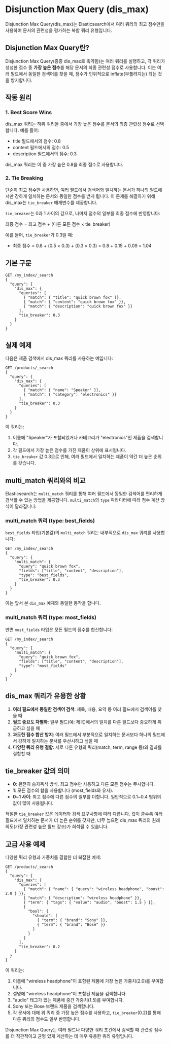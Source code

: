 # Disjunction Max Query (dis_max)

Disjunction Max Query(dis_max)는 Elasticsearch에서 여러 쿼리의 최고 점수만을 사용하여 문서의 관련성을 평가하는 복합 쿼리 유형입니다.

## Disjunction Max Query란?

Disjunction Max Query(종종 dis_max로 축약됨)는 여러 쿼리를 실행하고, 각 쿼리가 생성한 점수 중 **가장 높은 점수**를 해당 문서의 최종 관련성 점수로 사용합니다. 이는 여러 필드에서 동일한 검색어를 찾을 때, 점수가 인위적으로 inflate(부풀려지는) 되는 것을 방지합니다.

## 작동 원리

### 1. Best Score Wins

dis_max 쿼리는 하위 쿼리들 중에서 가장 높은 점수를 문서의 최종 관련성 점수로 선택합니다. 예를 들어:

- title 필드에서의 점수: 0.8
- content 필드에서의 점수: 0.5
- description 필드에서의 점수: 0.3

dis_max 쿼리는 이 중 가장 높은 0.8을 최종 점수로 사용합니다.

### 2. Tie Breaking

단순히 최고 점수만 사용하면, 여러 필드에서 검색어와 일치하는 문서가 하나의 필드에서만 강하게 일치하는 문서와 동일한 점수를 받게 됩니다. 이 문제를 해결하기 위해 dis_max는 `tie_breaker` 매개변수를 제공합니다.

`tie_breaker`는 0과 1 사이의 값으로, 나머지 점수의 일부를 최종 점수에 반영합니다:

최종 점수 = 최고 점수 + (다른 모든 점수 × tie_breaker)

예를 들어, `tie_breaker`가 0.3일 때:
- 최종 점수 = 0.8 + (0.5 × 0.3) + (0.3 × 0.3) = 0.8 + 0.15 + 0.09 = 1.04

## 기본 구문

```
GET /my_index/_search
{
  "query": {
    "dis_max": {
      "queries": [
        { "match": { "title": "quick brown fox" }},
        { "match": { "content": "quick brown fox" }},
        { "match": { "description": "quick brown fox" }}
      ],
      "tie_breaker": 0.3
    }
  }
}
```

## 실제 예제

다음은 제품 검색에서 dis_max 쿼리를 사용하는 예입니다:

```
GET /products/_search
{
  "query": {
    "dis_max": {
      "queries": [
        { "match": { "name": "Speaker" }},
        { "match": { "category": "electronics" }}
      ],
      "tie_breaker": 0.3
    }
  }
}
```

이 쿼리는:
1. 이름에 "Speaker"가 포함되었거나 카테고리가 "electronics"인 제품을 검색합니다.
2. 각 필드에서 가장 높은 점수를 가진 제품이 상위에 표시됩니다.
3. `tie_breaker` 값 0.3으로 인해, 여러 필드에서 일치하는 제품이 약간 더 높은 순위를 갖습니다.

## multi_match 쿼리와의 비교

Elasticsearch는 `multi_match` 쿼리를 통해 여러 필드에서 동일한 검색어를 편리하게 검색할 수 있는 방법을 제공합니다. `multi_match`의 `type` 파라미터에 따라 점수 계산 방식이 달라집니다:

### multi_match 쿼리 (type: best_fields)

`best_fields` 타입(기본값)의 `multi_match` 쿼리는 내부적으로 `dis_max` 쿼리를 사용합니다:

```
GET /my_index/_search
{
  "query": {
    "multi_match": {
      "query": "quick brown fox",
      "fields": ["title", "content", "description"],
      "type": "best_fields",
      "tie_breaker": 0.3
    }
  }
}
```

이는 앞서 본 `dis_max` 예제와 동일한 동작을 합니다.

### multi_match 쿼리 (type: most_fields)

반면 `most_fields` 타입은 모든 필드의 점수를 합산합니다:

```
GET /my_index/_search
{
  "query": {
    "multi_match": {
      "query": "quick brown fox",
      "fields": ["title", "content", "description"],
      "type": "most_fields"
    }
  }
}
```

## dis_max 쿼리가 유용한 상황

1. **여러 필드에서 동일한 검색어 검색**: 제목, 내용, 요약 등 여러 필드에서 검색어를 찾을 때
2. **필드 중요도 차별화**: 일부 필드(예: 제목)에서의 일치를 다른 필드보다 중요하게 취급하고 싶을 때
3. **과도한 점수 합산 방지**: 여러 필드에서 부분적으로 일치하는 문서보다 하나의 필드에서 강하게 일치하는 문서를 우선시하고 싶을 때
4. **다양한 쿼리 유형 결합**: 서로 다른 유형의 쿼리(match, term, range 등)의 결과를 결합할 때

## tie_breaker 값의 의미

- **0**: 완전히 승자독식 방식. 최고 점수만 사용하고 다른 모든 점수는 무시합니다.
- **1**: 모든 점수의 합을 사용합니다 (most_fields와 유사).
- **0~1 사이**: 최고 점수에 다른 점수의 일부를 더합니다. 일반적으로 0.1~0.4 범위의 값이 많이 사용됩니다.

적절한 `tie_breaker` 값은 데이터와 검색 요구사항에 따라 다릅니다. 값이 클수록 여러 필드에서 일치하는 문서가 더 높은 순위를 갖지만, 너무 높으면 dis_max 쿼리의 원래 의도(가장 관련성 높은 필드 강조)가 희석될 수 있습니다.

## 고급 사용 예제

다양한 쿼리 유형과 가중치를 결합한 더 복잡한 예제:

```
GET /products/_search
{
  "query": {
    "dis_max": {
      "queries": [
        { "match": { "name": { "query": "wireless headphone", "boost": 2.0 } }},
        { "match": { "description": "wireless headphone" }},
        { "term": { "tags": { "value": "audio", "boost": 1.5 } }},
        {
          "bool": {
            "should": [
              { "term": { "brand": "Sony" }},
              { "term": { "brand": "Bose" }}
            ]
          }
        }
      ],
      "tie_breaker": 0.2
    }
  }
}
```

이 쿼리는:
1. 이름에 "wireless headphone"이 포함된 제품에 가장 높은 가중치(2.0)를 부여합니다.
2. 설명에 "wireless headphone"이 포함된 제품을 검색합니다.
3. "audio" 태그가 있는 제품에 중간 가중치(1.5)를 부여합니다.
4. Sony 또는 Bose 브랜드 제품을 검색합니다.
5. 각 문서에 대해 위 쿼리 중 가장 높은 점수를 사용하고, `tie_breaker`(0.2)를 통해 다른 쿼리의 점수도 일부 반영합니다.

Disjunction Max Query는 여러 필드나 다양한 쿼리 조건에서 검색할 때 관련성 점수를 더 직관적이고 균형 있게 계산하는 데 매우 유용한 쿼리 유형입니다.
